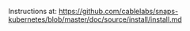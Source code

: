 Instructions at: https://github.com/cablelabs/snaps-kubernetes/blob/master/doc/source/install/install.md